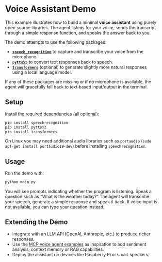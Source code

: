# Voice Assistant Demo

This example illustrates how to build a minimal **voice assistant** using purely open‑source libraries.  The agent listens for your voice, sends the transcript through a simple response function, and speaks the answer back to you.

The demo attempts to use the following packages:

- **[`speech_recognition`](https://github.com/Uberi/speech_recognition)** to capture and transcribe your voice from the microphone.  
- **[`pyttsx3`](https://github.com/nateshmbhat/pyttsx3)** to convert text responses back to speech.  
- **[`transformers`](https://github.com/huggingface/transformers)** (optional) to generate slightly more natural responses using a local language model.

If any of these packages are missing or if no microphone is available, the agent will gracefully fall back to text‑based input/output in the terminal.

## Setup

Install the required dependencies (all optional):

```bash
pip install speechrecognition
pip install pyttsx3
pip install transformers
```

On Linux you may need additional audio libraries such as `portaudio` (`sudo apt-get install portaudio19-dev`) before installing `speechrecognition`.

## Usage

Run the demo with:

```bash
python main.py
```

You will see prompts indicating whether the program is listening.  Speak a question such as “What is the weather today?”  The agent will transcribe your speech, generate a simple response and speak it back.  If voice input is not available, you can type your question instead.

## Extending the Demo

- Integrate with an LLM API (OpenAI, Anthropic, etc.) to produce richer responses.  
- Use the [MCP voice agent examples](../../README.md#voice-ai-agents) as inspiration to add sentiment analysis, context memory or RAG capabilities.  
- Deploy the assistant on devices like Raspberry Pi or smart speakers.